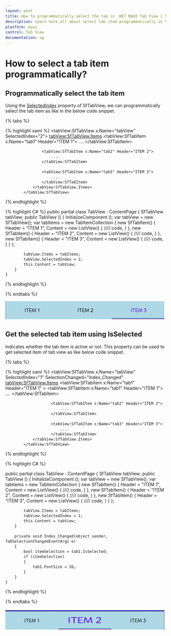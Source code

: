 ```yaml
---
layout: post
title: How to programmatically select the tab in .NET MAUI Tab View | Syncfusion
description: Learn here all about select tab item programmatically in Syncfusion .NET MAUI Tab View(SfTabView) control and more.
platform: maui
control: Tab View
documentation: ug
---
```


# How to select a tab item programmatically? 

## Programmatically select the tab item

Using the [SelectedIndex](https://help.syncfusion.com/cr/maui/Syncfusion.Maui.TabView.SfTabView.html#Syncfusion_Maui_TabView_SfTabView_SelectedIndex) property of SfTabView, we can programmatically select the tab item as like in the below code snippet.

{% tabs %}

{% highlight xaml %}
   <tabView:SfTabView x:Name="tabView" SelectedIndex="2">
                <tabView:SfTabView.Items>
                    <tabView:SfTabItem x:Name="tab1" Header="ITEM 1">
                        ....
                    </tabView:SfTabItem>

                    <tabView:SfTabItem x:Name="tab2" Header="ITEM 2">
                        ....
                    </tabView:SfTabItem>

                    <tabView:SfTabItem x:Name="tab3" Header="ITEM 3">
                        ....
                    </tabView:SfTabItem>
                </tabView:SfTabView.Items>
            </tabView:SfTabView>
{% endhighlight %}

{% highlight C# %}
public partial class TabView : ContentPage
	{
        SfTabView tabView;
		public TabView ()
		{
			InitializeComponent ();
            var tabView = new SfTabView();
            var tabItems = new TabItemCollection
            {
                new SfTabItem()
                {
                    Header = "ITEM 1",
                    Content = new ListView()
                    {
                        //// code,
                    }
                },
                new SfTabItem()
                {
                    Header = "ITEM 2",
                     Content = new ListView()
                    {
                        //// code,
                    }
                },
                new SfTabItem()
                {
                    Header = "ITEM 3",
                     Content = new ListView()
                    {
                        //// code,
                    }
                }
            };

            tabView.Items = tabItems;
            tabView.SelectedIndex = 2;
            this.Content = tabView;
		}
	}
{% endhighlight %}

{% endtabs %}

![SelectedIndex in SfTabView](images/SelectedIndexTabView.png)

## Get the selected tab item using IsSelected

Indicates whether the tab item is active or not. This property can be used to get selected item of tab view as like below code snippet.

{% tabs %}

{% highlight xaml %}
   <tabView:SfTabView x:Name="tabView" SelectedIndex="1" SelectionChanged="Index_Changed"
                <tabView:SfTabView.Items>
                    <tabView:SfTabItem x:Name="tab1" Header="ITEM 1" >
                        <tabView:SfTabItem x:Name="tab1" Header="ITEM 1">
                            ....
                        </tabView:SfTabItem>

                        <tabView:SfTabItem x:Name="tab2" Header="ITEM 2">
                            ....
                        </tabView:SfTabItem>

                        <tabView:SfTabItem x:Name="tab3" Header="ITEM 3">
                            ....
                        </tabView:SfTabItem>
                </tabView:SfTabView.Items>
            </tabView:SfTabView>
{% endhighlight %}

{% highlight C# %}

public partial class TabView : ContentPage
	{
        SfTabView tabView;
		public TabView ()
		{
			InitializeComponent ();
            var tabView = new SfTabView();
            var tabItems = new TabItemCollection
            {
                new SfTabItem()
                {
                    Header = "ITEM 1",
                    Content = new ListView()
                    {
                        //// code,
                    }
                },
                new SfTabItem()
                {
                    Header = "ITEM 2",
                     Content = new ListView()
                    {
                        //// code,
                    }
                },
                new SfTabItem()
                {
                    Header = "ITEM 3",
                     Content = new ListView()
                    {
                        //// code,
                    }
                }
            };

            tabView.Items = tabItems;
            tabView.SelectedIndex = 1;
            this.Content = tabView;
		}

        private void Index_Changed(object sender, TabSelectionChangedEventArgs e)
        {
            bool itemSelection = tab1.IsSelected;
            if (itemSelection)
            {
                tab1.FontSize = 26;
            }
        }
	}

{% endhighlight %}

{% endtabs %}

![IsSelected TabItem](images/SelectedIndex.png)